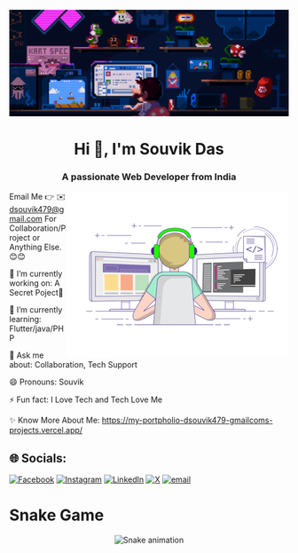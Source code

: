 <!-- Web Dev Banner -->
![MasterHead](https://github.com/Coderzone23/Coderzone23/blob/main/210012254-234538ff-d198-48aa-8964-37e6fd45d227.gif)

<!-- Your Info. -->
<h1 align="center">Hi 👋, I'm Souvik Das</h1>
<h3 align="center">A passionate Web Developer from India</h3>

<!-- Programmer GIF -->
<img align="right" alt="Coding" width="400" src="https://github.com/Coderzone23/Coderzone23/blob/main/nanananananannana.gif">


Email Me 👉 ✉️ dsouvik479@gmail.com For Collaboration/Project or Anything Else. 😊😊

🔭 I’m currently working on: A Secret Poject🤫

🌱 I’m currently learning: Flutter/java/PHP

💬 Ask me about: Collaboration, Tech Support

😄 Pronouns: Souvik

⚡ Fun fact: I Love Tech and Tech Love Me

✨ Know More About Me: https://my-portpholio-dsouvik479-gmailcoms-projects.vercel.app/

## 🌐 Socials:
[![Facebook](https://img.shields.io/badge/Facebook-%231877F2.svg?logo=Facebook&logoColor=white)](https://facebook.com/souvik.das.ue6egst) [![Instagram](https://img.shields.io/badge/Instagram-%23E4405F.svg?logo=Instagram&logoColor=white)](https://instagram.com/__souvik_das) [![LinkedIn](https://img.shields.io/badge/LinkedIn-%230077B5.svg?logo=linkedin&logoColor=white)](https://linkedin.com/in/souvik-das-801b272ba/) [![X](https://img.shields.io/badge/X-black.svg?logo=X&logoColor=white)](https://x.com/SouvikD88583820) [![email](https://img.shields.io/badge/Email-D14836?logo=gmail&logoColor=white)](mailto:dsouvik479@gmail.com) 

# Snake Game  #

<div align="center">
  <img src="https://profile-readme-generator.com/assets/snake.svg" alt="Snake animation" />
</div>


<!-- Proudly created with GPRM ( https://gprm.itsvg.in ) -->
